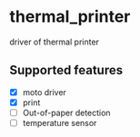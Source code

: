# thermal_printer
driver of thermal printer 

## Supported features

- [x] moto driver
- [x] print 
- [ ] Out-of-paper detection
- [ ] temperature sensor
